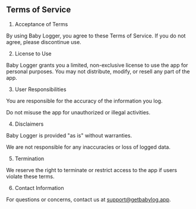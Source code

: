 ## Terms of Service

1. Acceptance of Terms

By using Baby Logger, you agree to these Terms of Service. If you do not agree, please discontinue use.

2. License to Use

Baby Logger grants you a limited, non-exclusive license to use the app for personal purposes. You may not distribute, modify, or resell any part of the app.

3. User Responsibilities

You are responsible for the accuracy of the information you log.

Do not misuse the app for unauthorized or illegal activities.

4. Disclaimers

Baby Logger is provided "as is" without warranties.

We are not responsible for any inaccuracies or loss of logged data.

5. Termination

We reserve the right to terminate or restrict access to the app if users violate these terms.

6. Contact Information

For questions or concerns, contact us at support@getbabylog.app.
